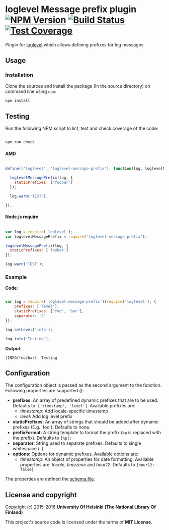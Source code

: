 # loglevel Message prefix plugin [![NPM Version](https://img.shields.io/npm/v/loglevel-message-prefix.svg)](https://npmjs.org/package/loglevel-message-prefix) [![Build Status](https://travis-ci.org/NatLibFi/loglevel-message-prefix.svg)](https://travis-ci.org/NatLibFi/loglevel-message-prefix) [![Test Coverage](https://codeclimate.com/github/NatLibFi/loglevel-message-prefix/badges/coverage.svg)](https://codeclimate.com/github/NatLibFi/loglevel-message-prefix/coverage)

Plugin for [loglevel](https://github.com/pimterry/loglevel) which allows defining prefixes for log messages

## Usage

### Installation

Clone the sources and install the package (In the source directory) on command line using `npm`:

```sh
npm install
```

## Testing

Run the following NPM script to lint, test and check coverage of the code:

```javascript

npm run check

```

#### AMD

```javascript

define(['loglevel', 'loglevel-message-prefix'], function(log, loglevelMessagePrefix) {

  loglevelMessagePrefix(log, {
    staticPrefixes: ['foobar']
  });

  log.warn('TEST');

});

```

#### Node.js require

```javascript

var log = require('loglevel');
var loglevelMessagePrefix = require('loglevel-message-prefix');

loglevelMessagePrefix(log, {
  staticPrefixes: ['foobar']
});

log.warn('TEST');

```

### Example

**Code**:

```javascript

var log = require('loglevel-message-prefix')(require('loglevel'), {
    prefixes: ['level'],
    staticPrefixes: ['foo', 'bar'],
    separator: '/'
});

log.setLevel('info');

log.info('Testing');

```

**Output**:

```
[INFO/foo/bar]: Testing

```

## Configuration

The configuration object is passed as the second argument to the function. Following properties are supported ():

- **prefixes**: An array of predefined dynamic prefixes that are to be used. Defaults to: `['timestamp', 'level']`. Available prefixes are:
  - *timestamp*: Add locale-specific timestamp
  - *level*: Add log level prefix
- **staticPrefixes**: An array of strings that should be added after dynamic prefixes (E.g. 'foo'). Defaults to none.
- **prefixFormat**: A string template to format the prefix (``%p`` is replaced with the prefix). Defaults to `[%p]:
`
- **separator**: String used to separate prefixes. Defaults to single whitespace (` `).
- **options**: Options for dynamic prefixes. Available options are:
  - *timestamp*: An object of properties for date formatting. Available properties are: *locale*, *timezone* and *hour12*. Defaults to `{hour12: false}`

The properties are defined the [schema file](https://github.com/NatLibFi/loglevel-message-prefix/blob/master/resources/parameters-schema.json).

## License and copyright

Copyright (c) 2015-2016 **University Of Helsinki (The National Library Of Finland)**

This project's source code is licensed under the terms of **MIT License**.
